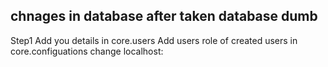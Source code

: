 ## chnages in database after taken database dumb

Step1 Add you details in core.users 
Add users role of created users 
in core.configuations change localhost: 